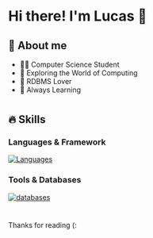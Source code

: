 # Hi there! I'm Lucas 👋
## 🔎 About me
- 👨‍💻 Computer Science Student
- 👾 Exploring the World of Computing
- 🏦 RDBMS Lover
- 📖 Always Learning
#
## 🔥 Skills
### Languages & Framework
[![Languages](https://skillicons.dev/icons?i=python,html,css,flask)](https://skillicons.dev)

### Tools & Databases
[![databases](https://skillicons.dev/icons?i=vscode,git,github,mysql,postgresql,sqlite,alchemy)](https://skillicons.dev)

#
Thanks for reading (:
<!--
**zluckas/zluckas** is a ✨ _special_ ✨ repository because its `README.md` (this file) appears on your GitHub profile.

Here are some ideas to get you started:

- 🔭 I’m currently working on wefoiewmoiwe
- 🌱 I’m currently learning ...
- 👯 I’m looking to collaborate on ...
- 🤔 I’m looking for help with ...
- 💬 Ask me about ...
- 📫 How to reach me: ...
- 😄 Pronouns: ...
- ⚡ Fun fact: ...
-->
